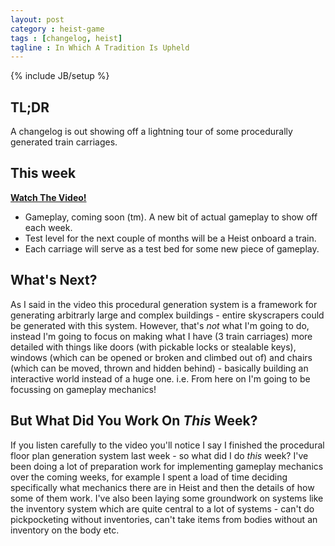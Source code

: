 ```yaml
---
layout: post
category : heist-game
tags : [changelog, heist]
tagline : In Which A Tradition Is Upheld
---
```

{% include JB/setup %}


## TL;DR

A changelog is out showing off a lightning tour of some procedurally generated train carriages.

## This week

[**Watch The Video!**](http://youtu.be/pGn-oGJNEng)

- Gameplay, coming soon (tm). A new bit of actual gameplay to show off each week.
- Test level for the next couple of months will be a Heist onboard a train.
 - Each carriage will serve as a test bed for some new piece of gameplay.

## What's Next?

As I said in the video this procedural generation system is a framework for generating arbitrarly large and complex buildings - entire skyscrapers could be generated with this system. However, that's *not* what I'm going to do, instead I'm going to focus on making what I have (3 train carriages) more detailed with things like doors (with pickable locks or stealable keys), windows (which can be opened or broken and climbed out of) and chairs (which can be moved, thrown and hidden behind) - basically building an interactive world instead of a huge one. i.e. From here on I'm going to be focussing on gameplay mechanics!

## But What Did You Work On *This* Week?

If you listen carefully to the video you'll notice I say I finished the procedural floor plan generation system last week - so what did I do *this* week? I've been doing a lot of preparation work for implementing gameplay mechanics over the coming weeks, for example I spent a load of time deciding specifically what mechanics there are in Heist and then the details of how some of them work. I've also been laying some groundwork on systems like the inventory system which are quite central to a lot of systems - can't do pickpocketing without inventories, can't take items from bodies without an inventory on the body etc.